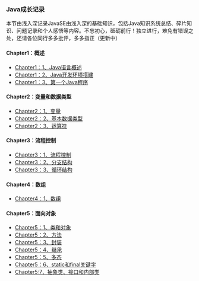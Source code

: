 ### Java成长记录

本节由浅入深记录JavaSE由浅入深的基础知识，包括Java知识系统总结、碎片知识、问题记录和个人感悟等内容。不忘初心，砥砺前行！独立进行，难免有错误之处，还请各位同行多多批评，多多指正（更新中）

#### Chapter1：概述

- [Chapter1：1、Java语言概述](https://github.com/wmhou/java_blog/blob/master/JavaSE/Chapter1%20%E6%A6%82%E8%BF%B0/1%E3%80%81Java%E8%AF%AD%E8%A8%80%E6%A6%82%E8%BF%B0.md)
- [Chapter1：2、Java开发环境搭建](https://github.com/wmhou/java_blog/blob/master/JavaSE/Chapter1%20%E6%A6%82%E8%BF%B0/2%E3%80%81Java%E5%BC%80%E5%8F%91%E7%8E%AF%E5%A2%83%E6%90%AD%E5%BB%BA.md)
- [Chapter1：3、第一个Java程序](https://github.com/wmhou/java_blog/blob/master/JavaSE/Chapter1%20%E6%A6%82%E8%BF%B0/3%E3%80%81%E7%AC%AC%E4%B8%80%E4%B8%AAJava%E7%A8%8B%E5%BA%8F.md)

#### Chapter2：变量和数据类型

- [Chapter2：1、变量](https://github.com/wmhou/java_blog/blob/master/JavaSE/Chapter2%20%E5%8F%98%E9%87%8F%E5%92%8C%E6%95%B0%E6%8D%AE%E7%B1%BB%E5%9E%8B/1%E3%80%81%E5%8F%98%E9%87%8F.md)
- [Chapter2：2、基本数据类型](https://github.com/wmhou/java_blog/blob/master/JavaSE/Chapter2%20%E5%8F%98%E9%87%8F%E5%92%8C%E6%95%B0%E6%8D%AE%E7%B1%BB%E5%9E%8B/2%E3%80%81%E5%9F%BA%E6%9C%AC%E6%95%B0%E6%8D%AE%E7%B1%BB%E5%9E%8B.md)
- [Chapter2：3、运算符](https://github.com/wmhou/java_blog/blob/master/JavaSE/Chapter2%20%E5%8F%98%E9%87%8F%E5%92%8C%E6%95%B0%E6%8D%AE%E7%B1%BB%E5%9E%8B/3%E3%80%81%E8%BF%90%E7%AE%97%E7%AC%A6.md)

#### Chapter3：流程控制

- [Chapter3：1、流程控制](https://github.com/wmhou/java_blog/blob/master/JavaSE/Chapter3%20%E6%B5%81%E7%A8%8B%E6%8E%A7%E5%88%B6/1%E3%80%81%E6%B5%81%E7%A8%8B%E6%8E%A7%E5%88%B6%E4%B8%8E%E9%A1%BA%E5%BA%8F%E7%BB%93%E6%9E%84.md)
- [Chapter3：2、分支结构](https://github.com/wmhou/java_blog/blob/master/JavaSE/Chapter3%20%E6%B5%81%E7%A8%8B%E6%8E%A7%E5%88%B6/2%E3%80%81%E5%88%86%E6%94%AF%E7%BB%93%E6%9E%84.md)
- [Chapter3：3、循环结构](https://github.com/wmhou/java_blog/blob/master/JavaSE/Chapter3%20%E6%B5%81%E7%A8%8B%E6%8E%A7%E5%88%B6/3%E3%80%81%E5%BE%AA%E7%8E%AF%E7%BB%93%E6%9E%84.md)


#### Chapter4：数组

- [Chapter4：1、数组](https://github.com/wmhou/java_blog/blob/master/JavaSE/Chapter4%20%E6%95%B0%E7%BB%84/1%E3%80%81%E6%95%B0%E7%BB%84.md)


#### Chapter5：面向对象

- [Chapter5：1、类和对象](https://github.com/wmhou/java_blog/blob/master/JavaSE/Chapter5%20%E9%9D%A2%E5%90%91%E5%AF%B9%E8%B1%A1/1%E3%80%81%E7%B1%BB%E5%92%8C%E5%AF%B9%E8%B1%A1.md)
- [Chapter5：2、方法](https://github.com/wmhou/java_blog/blob/master/JavaSE/Chapter5%20%E9%9D%A2%E5%90%91%E5%AF%B9%E8%B1%A1/2%E3%80%81%E6%96%B9%E6%B3%95.md)
- [Chapter5：3、封装](https://github.com/wmhou/java_blog/blob/master/JavaSE/Chapter5%20%E9%9D%A2%E5%90%91%E5%AF%B9%E8%B1%A1/3%E3%80%81%E5%B0%81%E8%A3%85.md)
- [Chapter5：4、继承](https://github.com/wmhou/java_blog/blob/master/JavaSE/Chapter5%20%E9%9D%A2%E5%90%91%E5%AF%B9%E8%B1%A1/4%E3%80%81%E7%BB%A7%E6%89%BF.md)
- [Chapter5：5、多态](https://github.com/wmhou/java_blog/blob/master/JavaSE/Chapter5%20%E9%9D%A2%E5%90%91%E5%AF%B9%E8%B1%A1/5%E3%80%81%E5%A4%9A%E6%80%81.md)
- [Chapter5：6、static和final关键字](https://github.com/wmhou/java_blog/blob/master/JavaSE/Chapter5%20%E9%9D%A2%E5%90%91%E5%AF%B9%E8%B1%A1/6%E3%80%81static%E5%92%8Cfinal%E5%85%B3%E9%94%AE%E5%AD%97.md)
- [Chapter5:7、抽象类、接口和内部类]()





